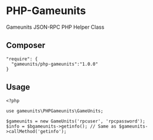 # PHP-Gameunits
Gameunits JSON-RPC PHP Helper Class

Composer
---

```
"require": {
  "gameunits/php-gameunits":"1.0.0"
}
```

Usage
---

```
<?php

use gameunits\PHPGameunits\GameUnits;

$gameunits = new GameUnits('rpcuser', 'rpcpassword');
$info = $bgameunits->getinfo(); // Same as $gameunits->callMethod('getinfo');
```
